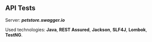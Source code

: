 ## API Tests 

Server: ***petstore.swagger.io***

Used technologies: **Java**, **REST Assured**, **Jackson**, **SLF4J**, **Lombok**, **TestNG**.

